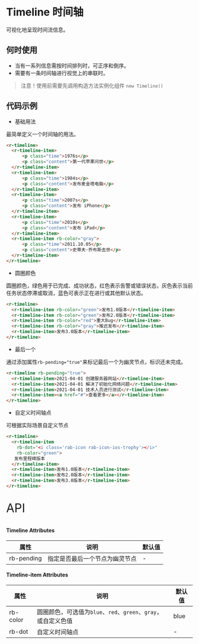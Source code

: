 # Timeline 时间轴

可视化地呈现时间流信息。

## 何时使用

- 当有一系列信息需按时间排列时，可正序和倒序。
- 需要有一条时间轴进行视觉上的串联时。

> 注意！使用前需要先调用构造方法实例化组件  `new Timeline()`

## 代码示例

- 基础用法

最简单定义一个时间轴的用法。

```html
<r-timeline>
  <r-timeline-item>
      <p class="time">1976s</p>
      <p class="content">第一代苹果问世</p>
  </r-timeline-item>
  <r-timeline-item>
      <p class="time">1984s</p>
      <p class="content">发布麦金塔电脑</p>
  </r-timeline-item>
  <r-timeline-item>
      <p class="time">2007s</p>
      <p class="content">发布 iPhone</p>
  </r-timeline-item>
  <r-timeline-item>
      <p class="time">2010s</p>
      <p class="content">发布 iPad</p>
  </r-timeline-item>
  <r-timeline-item rb-color="gray">
      <p class="time">2011.10.05</p>
      <p class="content">史蒂夫·乔布斯去世</p>
  </r-timeline-item>
</r-timeline>
```

- 圆圈颜色 

圆圈颜色，绿色用于已完成、成功状态，红色表示告警或错误状态，灰色表示当前任务状态停滞或取消，蓝色可表示正在进行或其他默认状态。

```html
<r-timeline>
  <r-timeline-item rb-color="green">发布1.0版本</r-timeline-item>
  <r-timeline-item rb-color="green">发布2.0版本</r-timeline-item>
  <r-timeline-item rb-color="red">重大Bug</r-timeline-item>
  <r-timeline-item rb-color="gray">推迟发布</r-timeline-item>
  <r-timeline-item>发布3.0版本</r-timeline-item>
</r-timeline>
```

- 最后一个 

通过添加属性`rb-pending="true"`来标记最后一个为幽灵节点，标识还未完成。

```html
<r-timeline rb-pending="true">
  <r-timeline-item>2021-04-01 创建服务器网站</r-timeline-item>
  <r-timeline-item>2021-04-01 解决了初始化网络问题</r-timeline-item>
  <r-timeline-item>2021-04-01 技术人员进行测试</r-timeline-item>
  <r-timeline-item><a href="#">查看更多</a></r-timeline-item>
</r-timeline>
```

- 自定义时间轴点

可根据实际场景⾃定义节点

```html
<r-timeline>
  <r-timeline-item
    rb-dot="<i class='rab-icon rab-icon-ios-trophy'></i>" 
    rb-color="green">
   发布里程碑版本
  </r-timeline-item>
  <r-timeline-item>发布1.0版本</r-timeline-item>
  <r-timeline-item>发布2.0版本</r-timeline-item>
  <r-timeline-item>发布3.0版本</r-timeline-item>
</r-timeline>
```

<p style="font-size: 32px">API</p>

#### Timeline Attributes

| 属性       | 说明                           | 默认值 |
| ---------- | ------------------------------ | ------ |
| rb-pending | 指定是否最后一个节点为幽灵节点 | -      |

#### Timeline-item  Attributes

| 属性     | 说明                                                         | 默认值 |
| -------- | ------------------------------------------------------------ | ------ |
| rb-color | 圆圈颜色，可选值为`blue`、`red`、`green`、`gray`，或自定义色值 | blue   |
| rb-dot   | 自定义时间轴点                                               | -      |

